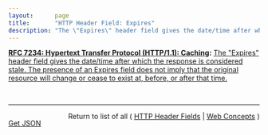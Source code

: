 ```yaml
---
layout:      page
title:       "HTTP Header Field: Expires"
description: "The \"Expires\" header field gives the date/time after which the response is considered stale. The presence of an Expires field does not imply that the original resource will change or cease to exist at, before, or after that time."
---
```


**[RFC 7234: Hypertext Transfer Protocol (HTTP/1.1): Caching](/specs/IETF/RFC/7234 "The Hypertext Transfer Protocol (HTTP) is an application-level protocol for distributed, collaborative, hypertext information systems. This document defines requirements on HTTP caches and the associated header fields that control cache behavior or indicate cacheable response messages."):** [The "Expires" header field gives the date/time after which the response is considered stale. The presence of an Expires field does not imply that the original resource will change or cease to exist at, before, or after that time.](http://tools.ietf.org/html/rfc7234#section-5.3 "Read documentation for HTTP Header Field &#34;Expires&#34;")

<br/>
<hr/>

<p style="float : left"><a href="Expires.json" title="Get JSON representing this particular Web Concept">Get JSON</a></p>
<p style="text-align: right">Return to list of all ( <a href="../http-headers">HTTP Header Fields</a> | <a href="../">Web Concepts</a> )</p>
